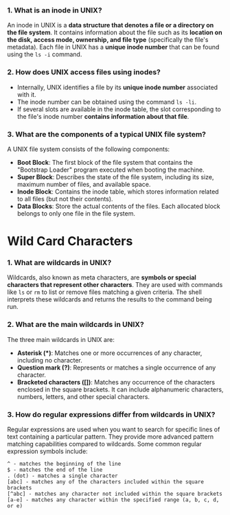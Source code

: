### 1. What is an inode in UNIX?
An inode in UNIX is a **data structure that denotes a file or a directory on the file system**. It contains information about the file such as its **location on the disk, access mode, ownership, and file type** (specifically the file's metadata). Each file in UNIX has a **unique inode number** that can be found using the `ls -i` command.

### 2. How does UNIX access files using inodes?
- Internally, UNIX identifies a file by its **unique inode number** associated with it.
- The inode number can be obtained using the command `ls -li`.
- If several slots are available in the inode table, the slot corresponding to the file's inode number **contains information about that file**.

### 3. What are the components of a typical UNIX file system?
A UNIX file system consists of the following components:
- **Boot Block**: The first block of the file system that contains the "Bootstrap Loader" program executed when booting the machine.
- **Super Block**: Describes the state of the file system, including its size, maximum number of files, and available space.
- **Inode Block**: Contains the inode table, which stores information related to all files (but not their contents).
- **Data Blocks**: Store the actual contents of the files. Each allocated block belongs to only one file in the file system.

# Wild Card Characters

### 1. What are wildcards in UNIX?
Wildcards, also known as meta characters, are **symbols or special characters that represent other characters**. They are used with commands like `ls` or `rm` to list or remove files matching a given criteria. The shell interprets these wildcards and returns the results to the command being run.

### 2. What are the main wildcards in UNIX?
The three main wildcards in UNIX are:
- **Asterisk (*)**: Matches one or more occurrences of any character, including no character.
- **Question mark (?)**: Represents or matches a single occurrence of any character.
- **Bracketed characters ([])**: Matches any occurrence of the characters enclosed in the square brackets. It can include alphanumeric characters, numbers, letters, and other special characters.

### 3. How do regular expressions differ from wildcards in UNIX?
Regular expressions are used when you want to search for specific lines of text containing a particular pattern. They provide more advanced pattern matching capabilities compared to wildcards. Some common regular expression symbols include:
```
^ - matches the beginning of the line
$ - matches the end of the line
. (dot) - matches a single character
[abc] - matches any of the characters included within the square brackets
[^abc] - matches any character not included within the square brackets
[a-e] - matches any character within the specified range (a, b, c, d, or e)
```